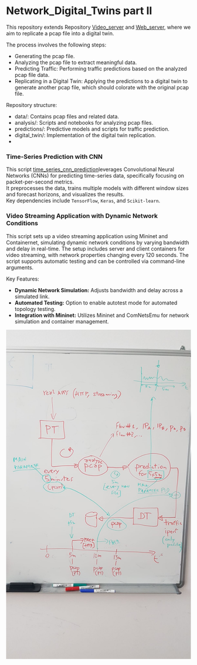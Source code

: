 # Network_Digital_Twins part II
This repository extends Repository [Video_server](https://github.com/johnsengendo/Video_server) and [Web_server](https://github.com/johnsengendo/Web_server), where we aim to replicate a pcap file into a digital twin.

The process involves the following steps:
- Generating the pcap file.
- Analyzing the pcap file to extract meaningful data.
- Predicting Traffic: Performing traffic predictions based on the analyzed pcap file data.
- Replicating in a Digital Twin: Applying the predictions to a digital twin to generate another pcap file, which should colorate with the original pcap file.

Repository structure:

- data/: Contains pcap files and related data.
- analysis/: Scripts and notebooks for analyzing pcap files.
- predictions/: Predictive models and scripts for traffic prediction.
- digital_twin/: Implementation of the digital twin replication.
- 
### Time-Series Prediction with CNN

This script [time_series_cnn_prediction](https://github.com/johnsengendo/DigitalTwins_part2/blob/main/predictions/time_series_cnn_prediction.py)leverages Convolutional Neural Networks (CNNs) for predicting time-series data, specifically focusing on packet-per-second metrics.  
It preprocesses the data, trains multiple models with different window sizes and forecast horizons, and visualizes the results.  
Key dependencies include `TensorFlow`, `Keras`, and `Scikit-learn`.

### Video Streaming Application with Dynamic Network Conditions

This script sets up a video streaming application using Mininet and Containernet, simulating dynamic network conditions by varying bandwidth and delay in real-time. The setup includes server and client containers for video streaming, with network properties changing every 120 seconds. The script supports automatic testing and can be controlled via command-line arguments.

Key Features:
- **Dynamic Network Simulation:** Adjusts bandwidth and delay across a simulated link.
- **Automated Testing:** Option to enable autotest mode for automated topology testing.
- **Integration with Mininet:** Utilizes Mininet and ComNetsEmu for network simulation and container management.

![alt text](https://github.com/johnsengendo/DigitalTwins_part2/blob/main/Images/Image.jpg)
